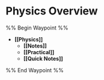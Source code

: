 # Physics Overview

%% Begin Waypoint %%
- **[[Physics]]**
	- **[[Notes]]**
	- **[[Practical]]**
	- **[[Quick Notes]]**

%% End Waypoint %%